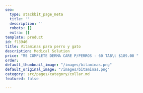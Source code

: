```yaml
---
seo:
  type: stackbit_page_meta
  title: ''
  description: ''
  robots: []
  extra: []
template: product
id: fl3946
title: Vitaminas para perro y gato
description: Medical Solution
price: "MS COMPLETE DERMA CARE P/PERROS - 60 TAB\t $189.00 "
order: 
default_thumbnail_image: "/images/bitaminas.png"
default_original_image: "/images/bitaminas.png"
category: src/pages/category/collar.md
featured: false

---
```

